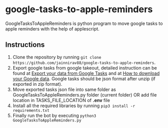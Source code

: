 # google-tasks-to-apple-reminders

GoogleTasksToAppleReminders is python program to move google tasks to apple reminders with the help of applescript.

## Instructions

1. Clone the repository by running `git clone https://github.com/jainnirav88/google-tasks-to-apple-reminders`.
2. Export google tasks from google takeout, detailed instruction can be found at [Export your data from Google Tasks](https://support.google.com/tasks/answer/10017961) and at [How to download your Google data](https://support.google.com/accounts/answer/3024190). Google tasks should be json format after unzip (if exported in zip format).
3. Move exported tasks json file into same folder as GoogleTasksToAppleReminders.py folder (current folder) OR add file location in TASKS_FILE_LOCATION of **.env** file
4. Install all the required libraries by running `pip3 install -r requirements.txt`
5. Finally run the bot by executing `python3 GoogleTasksToAppleReminders.py`